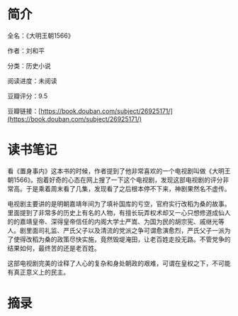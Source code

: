 # 简介

全名：《大明王朝1566》

作者：刘和平

分类：历史小说

阅读进度：未阅读

豆瓣评分：9.5

豆瓣链接：[https://book.douban.com/subject/26925171/](https://book.douban.com/subject/26925171/)

# 读书笔记

看《置身事内》这本书的时候，作者提到了他非常喜欢的一个电视剧叫做《大明王朝1566》。抱着好奇的心态在网上搜了一下这个电视剧，发现这部电视剧的评分非常高。于是乘着周末看了几集，发现看了之后根本停不下来，神剧果然名不虚传。

电视剧主要讲的是明朝嘉靖年间为了填补国库的亏空，官府实行改稻为桑的故事。里面提到了非常多的历史上有名的人物，有擅长玩弄权术却又一心只想修道成仙人的的嘉靖皇帝、深得皇帝信任的内阁大学士严嵩、为国为民的胡宗宪、戚继光等人。剧里面司礼监、严氏父子以及清流的党派之争可谓愈演愈烈，严氏父子一派为了使得改稻为桑的政策尽快实施，竟然毁堤淹田，让老百姓走投无路。不管党争的结果如何，最终苦的还是老百姓。

这部电视剧完美的诠释了人心的复杂和身处朝政的艰难，可谓在皇权之下，不可能有真正意义上的民主。

# 摘录


